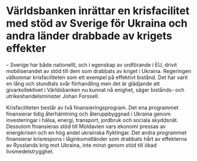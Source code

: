 # Världsbanken inrättar en krisfacilitet med stöd av Sverige för Ukraina och andra länder drabbade av krigets effekter

– Sverige har både nationellt, och i egenskap av ordförande i EU, drivit mobiliserandet av stöd till dem som drabbats av kriget i Ukraina. Regeringen välkomnar krisfaciliteten som ett exempel på effektivt bistånd. Det har varit en lång och stundtals svår förhandling men det är glädjande att givarkollektivet i Världsbanken nu kunnat nå enighet, säger bistånds- och utrikeshandelsminister Johan Forssell.

Krisfaciliteten består av två finansieringsprogram. Det ena programmet finansierar tidig återhämtning och återuppbyggnad i Ukraina genom investeringar i hälsa, energi, transport, jordbruk och sociala skyddsnät. Dessutom finansieras stöd till Moldavien vars ekonomi pressas av energikrisen och en hög andel ukrainska flyktingar. Det andra programmet finansierar krisrespons i låginkomstländer som drabbats hårt av effekterna av Rysslands krig mot Ukraina, inte minst genom stöd till ökad livsmedelstrygghet.
